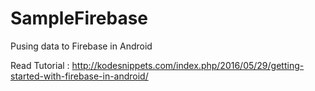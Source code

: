 # SampleFirebase
Pusing data to Firebase in Android

Read Tutorial : http://kodesnippets.com/index.php/2016/05/29/getting-started-with-firebase-in-android/
